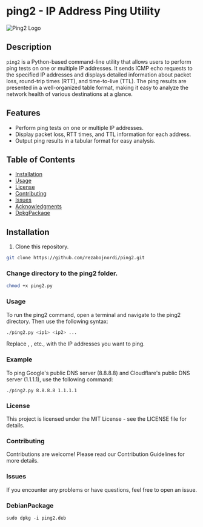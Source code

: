 # ping2 - IP Address Ping Utility

![Ping2 Logo](path/to/your/ping2_logo.png)

## Description

`ping2` is a Python-based command-line utility that allows users to perform ping tests on one or multiple IP addresses. It sends ICMP echo requests to the specified IP addresses and displays detailed information about packet loss, round-trip times (RTT), and time-to-live (TTL). The ping results are presented in a well-organized table format, making it easy to analyze the network health of various destinations at a glance.

## Features

- Perform ping tests on one or multiple IP addresses.
- Display packet loss, RTT times, and TTL information for each address.
- Output ping results in a tabular format for easy analysis.

## Table of Contents

- [Installation](#installation)
- [Usage](#usage)
- [License](#license)
- [Contributing](#contributing)
- [Issues](#issues)
- [Acknowledgments](#acknowledgments)
- [DpkgPackage](#DebianPackage)

## Installation

1. Clone this repository.

```bash
git clone https://github.com/rezabojnordi/ping2.git
```

### Change directory to the ping2 folder.
```bash
chmod +x ping2.py
```
### Usage
To run the ping2 command, open a terminal and navigate to the ping2 directory. Then use the following syntax:
``` bash
./ping2.py <ip1> <ip2> ...

```
Replace <ip1>, <ip2>, etc., with the IP addresses you want to ping.


### Example
To ping Google's public DNS server (8.8.8.8) and Cloudflare's public DNS server (1.1.1.1), use the following command:
```
./ping2.py 8.8.8.8 1.1.1.1

```

### License
This project is licensed under the MIT License - see the LICENSE file for details.

### Contributing
Contributions are welcome! Please read our Contribution Guidelines for more details.

### Issues
If you encounter any problems or have questions, feel free to open an issue.

### DebianPackage
```
sudo dpkg -i ping2.deb
```
